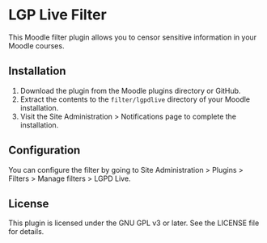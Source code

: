 # LGP Live Filter

This Moodle filter plugin allows you to censor sensitive information in your Moodle courses.

## Installation

1. Download the plugin from the Moodle plugins directory or GitHub.
2. Extract the contents to the `filter/lgpdlive` directory of your Moodle installation.
3. Visit the Site Administration > Notifications page to complete the installation.

## Configuration

You can configure the filter by going to Site Administration > Plugins > Filters > Manage filters > LGPD Live.

## License

This plugin is licensed under the GNU GPL v3 or later. See the LICENSE file for details. 
